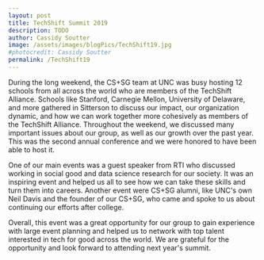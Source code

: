 ```yaml
---
layout: post
title: TechShift Summit 2019
description: TODO
author: Cassidy Soutter
image: /assets/images/blogPics/TechShift19.jpg
#photocredit: Cassidy Soutter
permalink: /TechShift19
---
```


During the long weekend, the CS+SG team at UNC was busy hosting 12 schools from all across the world who are members of the TechShift Alliance. Schools like Stanford, Carnegie Mellon, University of Delaware, and more gathered in Sitterson to discuss our impact, our organization dynamic, and how we can work together more cohesively as members of the TechShift Alliance. Throughout the weekend, we discussed many important issues about our group, as well as our growth over the past year. This was the second annual conference and we were honored to have been able to host it.

One of our main events was a guest speaker from RTI who discussed working in social good and data science research for our society. It was an inspiring event and helped us all to see how we can take these skills and turn them into careers. Another event were CS+SG alumni, like UNC's own Neil Davis and the founder of our CS+SG, who came and spoke to us about continuing our efforts after college.

Overall, this event was a great opportunity for our group to gain experience with large event planning and helped us to network with top talent interested in tech for good across the world. We are grateful for the opportunity and look forward to attending next year's summit.
